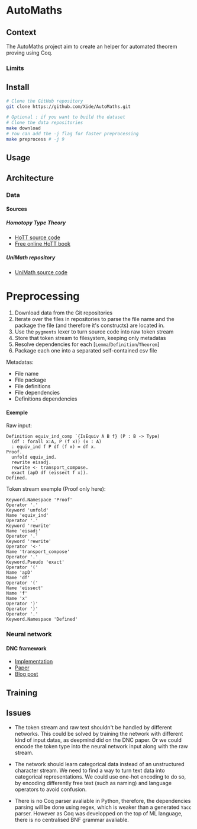 # AutoMaths

## Context

The AutoMaths project aim to create an helper for automated theorem proving using Coq.


### Limits


## Install

```sh
# Clone the GitHub repository
git clone https://github.com/Xide/AutoMaths.git

# Optional : if you want to build the dataset
# Clone the data repositories
make download
# You can add the -j flag for faster preprocessing
make preprocess # -j 9
```

## Usage

## Architecture

### Data
#### Sources
##### Homotopy Type Theory
- [HoTT source code](https://github.com/HoTT/HoTT)
- [Free online HoTT book](https://hott.github.io/book/nightly/hott-online-1075-g3c53219.pdf)

##### UniMath repository
- [UniMath source code](https://github.com/UniMath/UniMath)

# Preprocessing

1. Download data from the Git repositories
2. Iterate over the files in repositories to parse the file name and
the package the file (and therefore it's constructs) are located in.
3. Use the `pygments` lexer to turn source code into raw token stream
4. Store that token stream to filesystem, keeping only metadatas
5. Resolve dependencies for each [`Lemma`/`Definition`/`Theorem`]
6. Package each one into a separated self-contained csv file

Metadatas:
- File name
- File package
- File definitions
- File dependencies
- Definitions dependencies

#### Exemple
Raw input:
```
Definition equiv_ind_comp `{IsEquiv A B f} (P : B -> Type)
  (df : forall x:A, P (f x)) (x : A)
  : equiv_ind f P df (f x) = df x.
Proof.
  unfold equiv_ind.
  rewrite eisadj.
  rewrite <- transport_compose.
  exact (apD df (eissect f x)).
Defined.
```

Token stream exemple (Proof only here):
```
Keyword.Namespace 'Proof'
Operator '.'
Keyword 'unfold'
Name 'equiv_ind'
Operator '.'
Keyword 'rewrite'
Name 'eisadj'
Operator '.'
Keyword 'rewrite'
Operator '<-'
Name 'transport_compose'
Operator '.'
Keyword.Pseudo 'exact'
Operator '('
Name 'apD'
Name 'df'
Operator '('
Name 'eissect'
Name 'f'
Name 'x'
Operator ')'
Operator ')'
Operator '.'
Keyword.Namespace 'Defined'
```


### Neural network
#### DNC framework
- [Implementation](https://github.com/deepmind/dnc)
- [Paper](https://www.nature.com/articles/nature20101.epdf?author_access_token=ImTXBI8aWbYxYQ51Plys8NRgN0jAjWel9jnR3ZoTv0MggmpDmwljGswxVdeocYSurJ3hxupzWuRNeGvvXnoO8o4jTJcnAyhGuZzXJ1GEaD-Z7E6X_a9R-xqJ9TfJWBqz)
- [Blog post](https://deepmind.com/blog/differentiable-neural-computers/)

## Training

## Issues

- The token stream and raw text shouldn't be handled by different networks.
This could be solved by training the network with different kind of input datas,
as deepmind did on the DNC paper. Or we could encode the token type into the
neural network input along with the raw stream.

- The network should learn categorical data instead of an unstructured character
stream. We need to find a way to turn text data into categorical representations.
We could use one-hot encoding to do so, by encoding differently free text (such
  as naming) and language operators to avoid confusion.

- There is no Coq parser avaliable in Python, therefore, the dependencies parsing
will be done using regex, which is weaker than a generated `Yacc` parser. However
as Coq was developped on the top of ML language, there is no centralised BNF grammar
avaliable.
